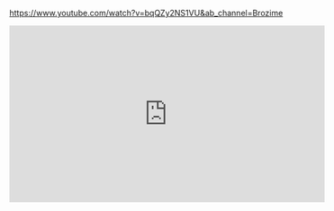 
https://www.youtube.com/watch?v=bqQZy2NS1VU&ab_channel=Brozime


<iframe width="560" height="315" src="https://www.youtube.com/embed/bqQZy2NS1VU" title="GARGOYLES CRY FULL EVENT GUIDE WITH SOLO RUN | Warframe" frameborder="0" allow="accelerometer; autoplay; clipboard-write; encrypted-media; gyroscope; picture-in-picture; web-share" allowfullscreen></iframe>
